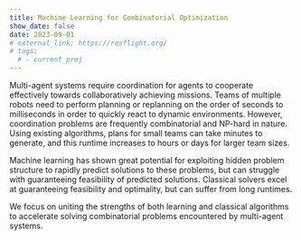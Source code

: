 ```yaml
---
title: Machine Learning for Combinatorial Optimization
show_date: false
date: 2023-09-01
# external_link: https://rosflight.org/
# tags:
  # - current_proj
---
```


Multi-agent systems require coordination for agents to cooperate effectively towards collaboratively achieving missions. Teams of multiple robots need to perform planning or replanning on the order of seconds to milliseconds in order to quickly react to dynamic environments. However, coordination problems are frequently combinatorial and NP-hard in nature. Using existing algorithms, plans for small teams can take minutes to generate, and this runtime increases to hours or days for larger team sizes.

Machine learning has shown great potential for exploiting hidden problem structure to rapidly predict solutions to these problems, but can struggle with guaranteeing feasibility of predicted solutions. Classical solvers excel at guaranteeing feasibility and optimality, but can suffer from long runtimes. 

We focus on uniting the strengths of both learning and classical algorithms to accelerate solving combinatorial problems encountered by multi-agent systems.